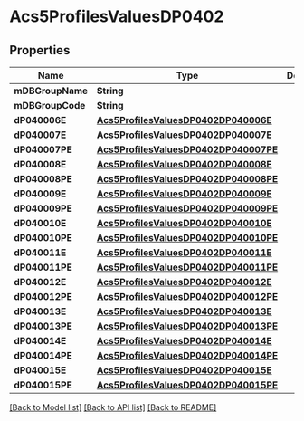 # Acs5ProfilesValuesDP0402

## Properties
Name | Type | Description | Notes
------------ | ------------- | ------------- | -------------
**mDBGroupName** | **String** |  | 
**mDBGroupCode** | **String** |  | 
**dP040006E** | [**Acs5ProfilesValuesDP0402DP040006E**](Acs5ProfilesValuesDP0402DP040006E.md) |  | 
**dP040007E** | [**Acs5ProfilesValuesDP0402DP040007E**](Acs5ProfilesValuesDP0402DP040007E.md) |  | 
**dP040007PE** | [**Acs5ProfilesValuesDP0402DP040007PE**](Acs5ProfilesValuesDP0402DP040007PE.md) |  | 
**dP040008E** | [**Acs5ProfilesValuesDP0402DP040008E**](Acs5ProfilesValuesDP0402DP040008E.md) |  | 
**dP040008PE** | [**Acs5ProfilesValuesDP0402DP040008PE**](Acs5ProfilesValuesDP0402DP040008PE.md) |  | 
**dP040009E** | [**Acs5ProfilesValuesDP0402DP040009E**](Acs5ProfilesValuesDP0402DP040009E.md) |  | 
**dP040009PE** | [**Acs5ProfilesValuesDP0402DP040009PE**](Acs5ProfilesValuesDP0402DP040009PE.md) |  | 
**dP040010E** | [**Acs5ProfilesValuesDP0402DP040010E**](Acs5ProfilesValuesDP0402DP040010E.md) |  | 
**dP040010PE** | [**Acs5ProfilesValuesDP0402DP040010PE**](Acs5ProfilesValuesDP0402DP040010PE.md) |  | 
**dP040011E** | [**Acs5ProfilesValuesDP0402DP040011E**](Acs5ProfilesValuesDP0402DP040011E.md) |  | 
**dP040011PE** | [**Acs5ProfilesValuesDP0402DP040011PE**](Acs5ProfilesValuesDP0402DP040011PE.md) |  | 
**dP040012E** | [**Acs5ProfilesValuesDP0402DP040012E**](Acs5ProfilesValuesDP0402DP040012E.md) |  | 
**dP040012PE** | [**Acs5ProfilesValuesDP0402DP040012PE**](Acs5ProfilesValuesDP0402DP040012PE.md) |  | 
**dP040013E** | [**Acs5ProfilesValuesDP0402DP040013E**](Acs5ProfilesValuesDP0402DP040013E.md) |  | 
**dP040013PE** | [**Acs5ProfilesValuesDP0402DP040013PE**](Acs5ProfilesValuesDP0402DP040013PE.md) |  | 
**dP040014E** | [**Acs5ProfilesValuesDP0402DP040014E**](Acs5ProfilesValuesDP0402DP040014E.md) |  | 
**dP040014PE** | [**Acs5ProfilesValuesDP0402DP040014PE**](Acs5ProfilesValuesDP0402DP040014PE.md) |  | 
**dP040015E** | [**Acs5ProfilesValuesDP0402DP040015E**](Acs5ProfilesValuesDP0402DP040015E.md) |  | 
**dP040015PE** | [**Acs5ProfilesValuesDP0402DP040015PE**](Acs5ProfilesValuesDP0402DP040015PE.md) |  | 

[[Back to Model list]](../README.md#documentation-for-models) [[Back to API list]](../README.md#documentation-for-api-endpoints) [[Back to README]](../README.md)


